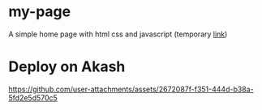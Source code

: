 # my-page

A simple home page with html css and javascript (temporary [link](http://c5ss7u3cel9hvc41mmqef8hbfk.ingress.d3akash.cloud/))

# Deploy on Akash


https://github.com/user-attachments/assets/2672087f-f351-444d-b38a-5fd2e5d570c5

